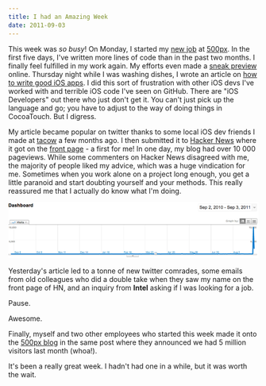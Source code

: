 ```yaml
---
title: I had an Amazing Week
date: 2011-09-03
---
```



This week was _so busy_! On Monday, I started my [new job](/blog/got-a-new-job/) at [500px](http://500px.com/). In the first five days, I've written more lines of code than in the past two months. I finally feel fulfilled in my work again.&nbsp;My efforts even made a [sneak preview](http://instagr.am/p/L4F4h/) online. Thursday night while I was washing dishes, I wrote an article on [how to write good iOS apps](/blog/how-to-write-ios-apps/). I did this sort of frustration with other iOS devs I've worked with and terrible iOS code I've seen on GitHub. There are "iOS Developers" out there who just don't get it. You can't just pick up the language and go; you have to adjust to the way of doing things in CocoaTouch. But I digress.

My article became popular on twitter thanks to some local iOS dev friends I made at [tacow](http://tacow.org/) a few months ago. I then submitted it to [Hacker News](http://news.ycombinator.com/item?id=2953828) where it got on the [front page](http://screencast.com/t/jRw1auPl2d8) - a first for me! In one day, my blog had over 10 000 pageviews. While some commenters on Hacker News disagreed with me, the majority of people liked my advice, which was a huge vindication for me. Sometimes when you work alone on a project long enough, you get a little paranoid and start doubting yourself and your methods. This really reassured me that I actually do know what I'm doing.

![](E5B1659BB9C7484B890F4FE90A0443CD.png)

Yesterday's article led to a tonne of new twitter comrades, some emails from old colleagues who did a double take when they saw my name on the front page of HN, and an inquiry from **Intel** asking if I was looking for a job.

Pause.

Awesome.

Finally, myself and two other employees who started this week made it onto the [500px blog](http://500px.com/blog/11918) in the same post where they announced we had 5 million visitors last month (whoa!).

It's been a really great week. I hadn't had one in a while, but it was worth the wait.


  